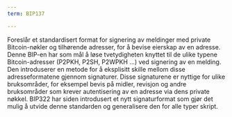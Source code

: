 ```yaml
---
term: BIP137

---
```

Foreslår et standardisert format for signering av meldinger med private Bitcoin-nøkler og tilhørende adresser, for å bevise eierskap av en adresse. Denne BIP-en har som mål å løse tvetydigheten knyttet til de ulike typene Bitcoin-adresser (P2PKH, P2SH, P2WPKH ...) ved signering av en melding. Den introduserer en metode for å eksplisitt skille mellom disse adresseformatene gjennom signaturer. Disse signaturene er nyttige for ulike bruksområder, for eksempel bevis på midler, revisjon og andre bruksområder som krever autentisering av en adresse via dens private nøkkel. BIP322 har siden introdusert et nytt signaturformat som gjør det mulig å utvide denne standarden og generalisere den for alle typer skript.